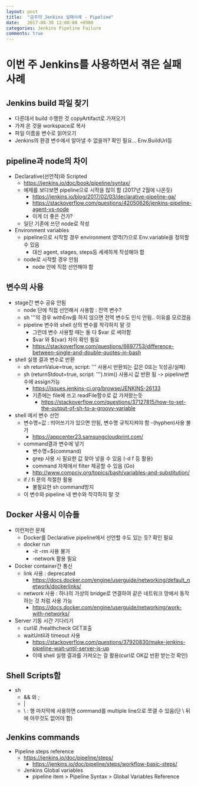 ```yaml
---
layout: post
title:  "금주의 Jenkins 실패사례 - Pipeline"
date:   2017-08-30 12:00:00 +0900
categories: Jenkins Pipeline Failure
comments: true
---
```

# 이번 주 Jenkins를 사용하면서 겪은 실패 사례

## Jenkins build 파일 찾기
- 다른데서 build 수행한 것 copyArtifact로 가져오기
- 가져 온 것을 workspace로 복사
- 파일 이름을 변수로 읽어오기
- Jenkins의 환경 변수에서 알아낼 수 없을까? 확인 필요... Env.BuildUrl등

## pipeline과 node의 차이
- Declarative(선언적)와 Scripted
  - https://jenkins.io/doc/book/pipeline/syntax/
  - 예제를 보다보면 pipeline으로 시작을 많이 함 (2017년 2월에 나온듯)
    - https://jenkins.io/blog/2017/02/03/declarative-pipeline-ga/
    - https://stackoverflow.com/questions/42050626/jenkins-pipeline-agent-vs-node
    - 이게 더 좋은 건가?
  - 일단 기존에 쓰던 node로 작성
- Environment variables
  - pipeline으로 시작할 경우 environment 영역(?)으로 Env.variable을 정의할 수 있음
    - 대신 agent, stages, steps등 세세하게 작성해야 함
  - node로 시작할 경우 안됨
    - node 안에 직접 선언해야 함

## 변수의 사용
- stage간 변수 공유 안됨
  - node 단에 직접 선언해서 사용함 : 전역 변수?
  - sh '''의 경우 withEnv를 하지 않으면 전역 변수도 인식 안됨.. 이유를 모르겠음
  - pipeline 변수와 shell 상의 변수를 착각하지 말 것
    - 그런데 변수 사용할 때는 둘 다 $var 로 써야함
    - $var 와 ${var} 차이 확인 필요
    - https://stackoverflow.com/questions/6697753/difference-between-single-and-double-quotes-in-bash
- shell 실행 결과 변수로 반환
  - sh returnValue=true, script: ''' 사용시 반환되는 값은 0또는 1(성공/실패)
  - sh (returnStdout=true, script: ''').trim() 사용시 값 반환 됨 -> pipeline변수에 assign가능
    - https://issues.jenkins-ci.org/browse/JENKINS-26133
    - 기존에는 file에 쓰고 readFile함수로 값 가져왔는듯
      - https://stackoverflow.com/questions/37127815/how-to-set-the-output-of-sh-to-a-groovy-variable
- shell 에서 변수 선언
  - 변수명=값 : 띄어쓰기가 있으면 안됨, 변수명 규칙지켜야 함 -(hyphen)사용 불가
    - https://appcenter23.samsungcloudprint.com/
  - command결과 변수에 넣기
    - 변수명=$(command)
    - grep 사용 시 필요한 값 찾아 넣을 수 있음 (-d f 등 활용)
    - command 자체에서 filter 제공할 수 있음 (Go)
    - http://www.compciv.org/topics/bash/variables-and-substitution/
  - if / fi 문의 적절한 활용
    - 불필요한 sh command방지
  - 이 변수와 pipeline 내 변수와 착각하지 말 것

## Docker 사용시 이슈들
- 이런저런 문제                                                                                                                                                                                                                                                                                                                                                                                                                                                                           
  - Docker를 Declarative pipeline에서 선언할 수도 있는 듯? 확인 필요
  - docker run
    - -it -rm 사용 불가
    - -network 활용 필요
- Docker container간 통신
  - link 사용 : deprecated 
    - https://docs.docker.com/engine/userguide/networking/default_network/dockerlinks/
  - network 사용 : 하나의 가상의 bridge로 연결하여 같은 네트워크 망에서 동작하는 것 처럼 사용 가능
    - https://docs.docker.com/engine/userguide/networking/work-with-networks/
- Server 기동 시간 기다리기
  - curl로 /healthcheck GET호출
  - waitUntil과 timeout 사용
    - https://stackoverflow.com/questions/37920830/make-jenkins-pipeline-wait-until-server-is-up
    - 이때 shell 실행 결과를 가져오는 걸 활용(curl로 OK값 반환 받는것 확인)
    
## Shell Scripts함
- sh
  - && 와 ;
  - |
  - \ : 행 마지막에 사용하면 command를 multiple line으로 쪼갤 수 있음(단 \ 뒤에 아무것도 없어야 함)

## Jenkins commands
- Pipeline steps reference
  - https://jenkins.io/doc/pipeline/steps/
    - https://jenkins.io/doc/pipeline/steps/workflow-basic-steps/
  - Jenkins Global variables
    - pipeline item > Pipeline Syntax > Global Variables Reference
